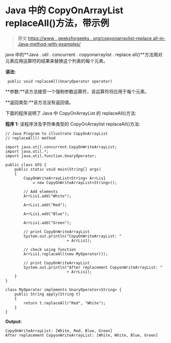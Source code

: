 # Java 中的 CopyOnArrayList replaceAll()方法，带示例

> 原文:[https://www . geeksforgeeks . org/copyonarraylist-replace all-in-Java-method-with-examples/](https://www.geeksforgeeks.org/copyonarraylist-replaceall-method-in-java-with-examples/)

java 中的**Java . util . concurrent . copyonarraylist . replace all()**方法用对元素应用运算符的结果来替换这个列表的每个元素。

**语法:**

```
 public void replaceAll(UnaryOperator operator)
```

**参数:**该方法接受一个强制参数运算符，该运算符将应用于每个元素。

**返回类型:**该方法没有返回值。

下面的程序说明了 Java 中 CopyOnArrayList 的 replaceAll()方法:

**程序 1:** 该程序涉及字符串类型的 CopyOnArraylist replaceAll()方法:

```
// Java Program to illustrate CopyOnArrayList
// replaceAll() method

import java.util.concurrent.CopyOnWriteArrayList;
import java.util.*;
import java.util.function.UnaryOperator;

public class GFG {
    public static void main(String[] args)
    {
        CopyOnWriteArrayList<String> ArrLis1
            = new CopyOnWriteArrayList<String>();

        // Add elements
        ArrLis1.add("White");

        ArrLis1.add("Red");

        ArrLis1.add("Blue");

        ArrLis1.add("Green");

        // print CopyOnWriteArrayList
        System.out.println("CopyOnWriteArrayList: "
                           + ArrLis1);

        // check using function
        ArrLis1.replaceAll(new MyOperator());

        // print CopyOnWriteArrayList
        System.out.println("After replacement CopyonWriteArrayList: "
                           + ArrLis1);
    }
}

class MyOperator implements UnaryOperator<String> {
    public String apply(String t)
    {
        return t.replaceAll("Red", "White");
    }
}
```

**Output:**

```
CopyOnWriteArrayList: [White, Red, Blue, Green]
After replacement CopyonWriteArrayList: [White, White, Blue, Green]

```